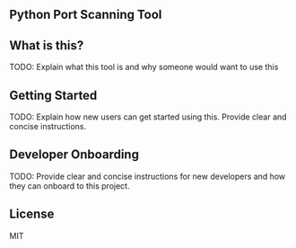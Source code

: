## Python Port Scanning Tool

## What is this?

TODO: Explain what this tool is and why someone would want to use this

## Getting Started

TODO: Explain how new users can get started using this. Provide clear and concise instructions.

## Developer Onboarding

TODO: Provide clear and concise instructions for new developers and how they can onboard to this project.

## License 

MIT